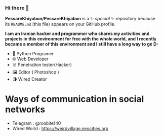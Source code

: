 ### Hi there 👋


**PessareKhiyabon/PessareKhiyabon** is a ✨ _special_ ✨ repository because its `README.md` (this file) appears on your GitHub profile.

**I am an Iranian hacker and programmer who shares my activities and projects in this environment for free with the whole world, and I recently became a member of this environment and I still have a long way to go D:**

- 🐍 Python Programer
- 🌐 Web Developer
- ☠️ Penetration tester(Hacker)
- 🖼 Editor ( Photoshop )
- 🌗 Wired Creator 

# Ways of communication in social networks 
- Telegram : @roobite140
- Wired World : https://weirdvillage.neocities.org
